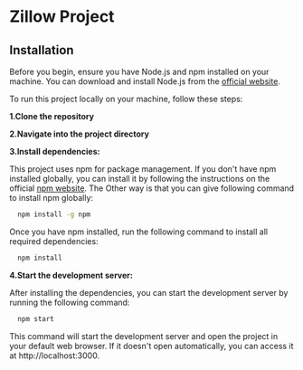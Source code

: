 
# Zillow Project




## Installation

Before you begin, ensure you have Node.js and npm installed on your machine. You can download and install Node.js from the [official website](https://nodejs.org/en).

To run this project locally on your machine, follow these steps:

**1.Clone the repository**

**2.Navigate into the project directory**

**3.Install dependencies:**

This project uses npm for package management. If you don't have npm installed globally, you can install it by following the instructions on the official [npm website](https://docs.npmjs.com/getting-started). The Other way is that you can give following command to install npm globally:

```bash
  npm install -g npm
```


Once you have npm installed, run the following command to install all required dependencies:

```bash
  npm install
```

**4.Start the development server:**

After installing the dependencies, you can start the development server by running the following command:

```bash
  npm start

```

This command will start the development server and open the project in your default web browser. If it doesn't open automatically, you can access it at http://localhost:3000.







